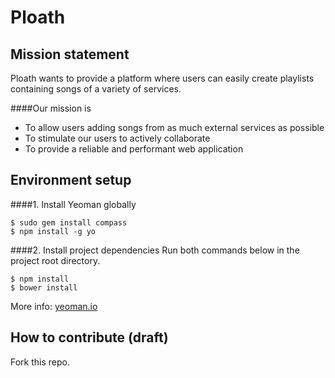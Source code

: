 Ploath
========================

## Mission statement
Ploath wants to provide a platform where users can easily create playlists containing songs of a variety of services.

####Our mission is
- To allow users adding songs from as much external services as possible
- To stimulate our users to actively collaborate
- To provide a reliable and performant web application

## Environment setup
####1. Install Yeoman globally

	$ sudo gem install compass
    $ npm install -g yo
    
####2. Install project dependencies
Run both commands below in the project root directory.

    $ npm install
    $ bower install
    
More info: [yeoman.io](http://yeoman.io/)

## How to contribute (draft)
Fork this repo.